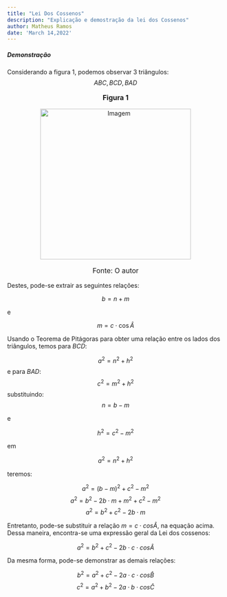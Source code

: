 ```yaml
---
title: "Lei Dos Cossenos"
description: "Explicação e demostração da lei dos Cossenos"
author: Matheus Ramos
date: 'March 14,2022'
---
```



##### Demonstração

Considerando a figura 1, podemos observar 3 triângulos:
$$ ABC,BCD,BAD$$
<div>
    <p align="center" style="font-weight:bold;font-size:16px">Figura 1  </p>
    <p align="center"  > 
        <img style="width:350px;height:350px"   src="https://i.imgur.com/oxKjGSP.png" alt="Imagem"/>
    </p>
    <p align="center" style="font-size:16px">Fonte: O autor</p>
</div>

Destes, pode-se extrair as seguintes relações:

$$b=n+m\tag{1}$$

e

$$m=c\cdot\cos\widehat{A}\tag{2}$$

Usando o Teorema de Pitágoras para obter uma relação entre os lados dos triângulos, temos para $BCD$:

$$a^2=n^2+h^2\tag{3}$$
e para $BAD$:
$$c^2=m^2+h^2\tag{4}$$
substituindo:
$$n=b-m\tag{5}$$

e

$$h^2=c^2-m^2\tag{6}$$

em

$$a^2=n^2+h^2\tag{7}$$

teremos:

$$a^2=(b-m)^2+c^2-m^2\tag{8}$$
$$a^2=b^2-2b\cdot m+m^2+c^2-m^2\tag{9}$$
$$a^2=b^2+c^2-2b\cdot m\tag{10}$$

Entretanto, pode-se substituir a relação  $m=c\cdot cos{\widehat {A}}$, na equação acima. Dessa maneira, encontra-se uma expressão geral da Lei dos cossenos:

$$a^2=b^2+c^2-2b\cdot c\cdot cos{\widehat {A}}\tag{11}$$

Da mesma forma, pode-se demonstrar as demais relações:

$$b^2=a^2+c^2-2a\cdot c\cdot cos{\widehat {B}}\tag{12}$$
$$c^2=a^2+b^2-2a\cdot b\cdot cos{\widehat {C}}\tag{13}$$
